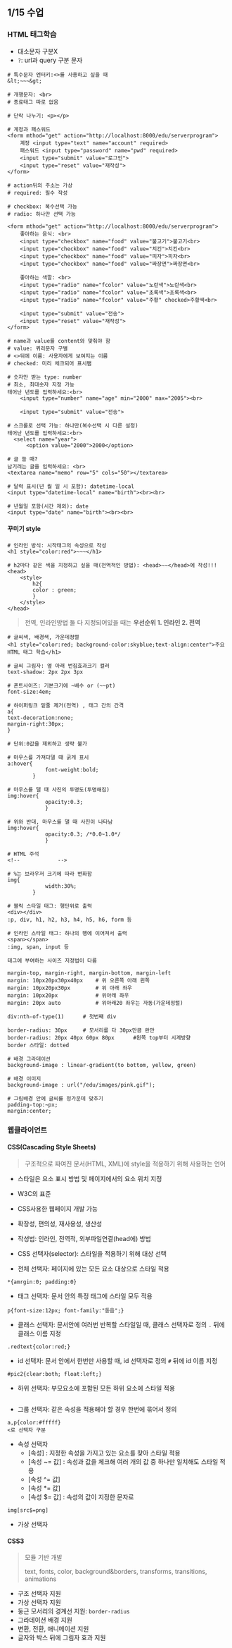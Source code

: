 ## 1/15 수업

### HTML 태그학습

* 대소문자 구분X
* `?`: url과 query 구분 문자

```
# 특수문자 엔터키:<>를 사용하고 싶을 때
&lt;~~~&gt;
```

```
# 개행문자: <br>
# 종료태그 따로 없음
```

```
# 단락 나누기: <p></p>
```

```
# 계정과 패스워드
<form mthod="get" action="http://localhost:8000/edu/serverprogram">
    계정 <input type="text" name="account" required>
    패스워드 <input type="password" name="pwd" required>
    <input type="submit" value="로그인">
    <input type="reset" value="재작성">
</form>

# action뒤의 주소는 가상
# required: 필수 작성
```

```
# checkbox: 복수선택 가능
# radio: 하나만 선택 가능

<form mthod="get" action="http://localhost:8000/edu/serverprogram">
    좋아하는 음식: <br>
    <input type="checkbox" name="food" value="불고기">불고기<br>
    <input type="checkbox" name="food" value="치킨">치킨<br>
    <input type="checkbox" name="food" value="피자">피자<br>
    <input type="checkbox" name="food" value="짜장면">짜장면<br>
    
    좋아하는 색깔: <br>
    <input type="radio" name="fcolor" value="노란색">노란색<br>
    <input type="radio" name="fcolor" value="초록색">초록색<br>
    <input type="radio" name="fcolor" value="주황" checked>주황색<br>

    <input type="submit" value="전송">
    <input type="reset" value="재작성">
</form>

# name과 value를 content와 맞춰야 함
# value: 퀴리문자 구별
# <>뒤에 이름: 사용자에게 보여지는 이름
# checked: 미리 체크되어 표시됌
```

```
# 숫자만 받는 type: number
# 최소, 최대숫자 지정 가능
태어난 년도를 입력하세요:<br>
    <input type="number" name="age" min="2000" max="2005"><br>

    <input type="submit" value="전송">
```

```
# 스크롤로 선택 가능: 하나만(복수선택 시 다른 설정)
태어난 년도를 입력하세요:<br>
  <select name="year">
      <option value="2000">2000</option>
```

```
# 글 쓸 때?
남기려는 글을 입력하세요: <br>
<textarea name="memo" row="5" cols="50"></textarea>
```

```
# 달력 표시(년 월 일 시 포함): datetime-local
<input type="datetime-local" name="birth"><br><br>

# 년월일 포함(시간 제외): date
<input type="date" name="birth"><br><br>
```







#### 꾸미기 style

```
# 인라인 방식: 시작태그의 속성으로 작성
<h1 style="color:red">~~~</h1>
```

```
# h2마다 같은 색을 지정하고 싶을 때(전역적인 방법): <head>~~</head>에 작성!!!
<head>
    <style>
        h2{
        color : green;
        }
    </style>
</head>
```

> 전역, 인라인방법 둘 다 지정되어있을 때는 **우선순위 1. 인라인 2. 전역**



```
# 글씨색, 배경색, 가운데정렬
<h1 style="color:red; background-color:skyblue;text-align:center">주요 HTML 태그 학습</h1>
```

```
# 글씨 그림자: 옆 아래 번짐효과크기 컬러
text-shadow: 2px 2px 3px

# 폰트사이즈: 기본크기에 ~배수 or (~~pt)
font-size:4em;

```

```
# 하이퍼링크 밑줄 제거(전역) , 태그 간의 간격
a{
text-decoration:none;
margin-right:30px;
}

# 단위:0값을 제외하고 생략 불가
```

```
# 마우스를 가져다댈 때 굵게 표시
a:hover{
            font-weight:bold;
        }
        
# 마우스를 댈 때 사진의 투명도(투명해짐)
img:hover{
            opacity:0.3;
            }
            
# 위와 반대, 마우스를 댈 때 사진이 나타남
img:hover{
            opacity:0.3; /*0.0~1.0*/
            }
```

```
# HTML 주석
<!--			-->
```

```
# %는 브라우저 크기에 따라 변화함
img{
            width:30%;
        }
```



```
# 블럭 스타일 태그: 행단위로 출력
<div></div>
:p, div, h1, h2, h3, h4, h5, h6, form 등

# 인라인 스타일 태그: 하나의 행에 이어져서 출력
<span></span>
:img, span, input 등

태그에 부여하는 사이즈 지정법이 다름
```

```
margin-top, margin-right, margin-bottom, margin-left
margin: 10px20px30px40px	# 위 오른쪽 아래 왼쪽
margin: 10px20px30px		# 위 아래 좌우
margin: 10px20px			# 위아래 좌우
margin: 20px auto			# 위아래20 좌우는 자동(가운데정렬)
```

```
div:nth-of-type(1) 		# 첫번째 div

border-radius: 30px		# 모서리를 다 30px만큼 완만
border-radius: 20px 40px 60px 80px		#왼쪽 top부터 시계방향
border 스타일: dotted
```

```
# 배경 그라데이션
background-image : linear-gradient(to bottom, yellow, green)

# 배경 이미지
background-image : url("/edu/images/pink.gif");		
```

```
# 그림배경 안에 글씨를 정가운데 맞추기
padding-top:~px;
margin:center;
```







### 웹클라이언트

#### CSS(Cascading Style Sheets)

> 구조적으로 짜여진 문서(HTML, XML)에 style을 적용하기 위해 사용하는 언어

* 스타일은 요소 표시 방법 및 페이지에서의 요소 위치 지정

* W3C의 표준
* CSS사용한 웹페이지 개발 가능
* 확장성, 편의성, 재사용성, 생산성
* 작성법: 인라인, 전역적, 외부파일연결(head에) 방법



* CSS 선택자(selector): 스타일을 적용하기 위해 대상 선택
* 전체 선택자: 페이지에 있는 모든 요소 대상으로 스타일 적용

```
*{amrgin:0; padding:0}
```

* 태그 선택자: 문서 안의 특정 태그에 스타일 모두 적용

```
p{font-size:12px; font-family:"돋음";}
```

* 클래스 선택자: 문서안에 여러번 반복할 스타일일 때, 클래스 선택자로 정의 `.` 뒤에 클래스 이름 지정

```
.redtext{color:red;}
```

* id 선택자: 문서 안에서 한번만 사용할 때, id 선택자로 정의 `#` 뒤에 id 이름 지정

```
#pic2{clear:both; float:left;}
```

* 하위 선택자: 부모요소에 포함된 모든 하위 요소에 스타일 적용

```

```

* 그룹 선택자: 같은 속성을 적용해야 할 경우 한번에 묶어서 정의

```
a,p{color:#fffff}
<로 선택자 구분
```

* 속성 선택자
  * [속성] : 지정한 속성을 가지고 있는 요소를 찾아 스타일 적용
  * [속성 ~= 값] : 속성과 값을 체크해 여러 개의 값 중 하나만 일치해도 스타일 적용
  * [속성 ^= 값] 
  * [속성 *= 값]
  * [속성 $= 값] : 속성의 값이 지정한 문자로

```
img[src$=png]
```

* 가상 선택자










#### CSS3

> 모듈 기반 개발
>
> text, fonts, color, background&borders, transforms, transitions, animations

* 구조 선택자 지원
* 가상 선택자 지원
* 둥근 모서리의 경계선 지원: `border-radius`
* 그라데이션 배경 지원
* 변환, 전환, 애니메이션 지원
* 글자와 박스 뒤에 그림자 효과 지원